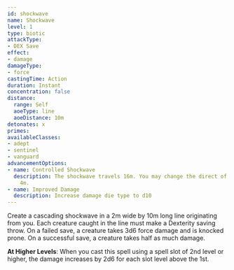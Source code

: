 ```yaml
---
id: shockwave
name: Shockwave
level: 1
type: biotic
attackType:
- DEX Save
effect:
- damage
damageType:
- force
castingTime: Action
duration: Instant
concentration: false
distance:
  range: Self
  aoeType: line
  aoeDistance: 10m
detonates: x
primes: 
availableClasses:
- adept
- sentinel
- vanguard
advancementOptions:
- name: Controlled Shockwave
  description: The shockwave travels 16m. You may change the direct of the line every
    4m.
- name: Improved Damage
  description: Increase damage die type to d10
---
```

Create a cascading shockwave in a 2m wide by 10m long line originating from you. Each creature caught in the line must
make a Dexterity saving throw. On a failed save, a creature takes 3d6 force damage and is knocked prone. On a successful
save, a creature takes half as much damage.

__At Higher Levels__: When you cast this spell using a spell slot of 2nd level or higher, the damage increases by 2d6 for
each slot level above the 1st.
